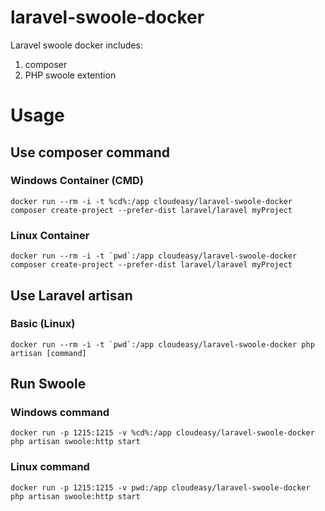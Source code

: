 # laravel-swoole-docker

Laravel swoole docker includes:

1. composer
2. PHP swoole extention

# Usage

## Use composer command

### Windows Container (CMD)
```
docker run --rm -i -t %cd%:/app cloudeasy/laravel-swoole-docker composer create-project --prefer-dist laravel/laravel myProject
```
### Linux Container
```
docker run --rm -i -t `pwd`:/app cloudeasy/laravel-swoole-docker composer create-project --prefer-dist laravel/laravel myProject
```

## Use Laravel artisan

### Basic (Linux)
```
docker run --rm -i -t `pwd`:/app cloudeasy/laravel-swoole-docker php artisan [command]
```

## Run Swoole

### Windows command
```
docker run -p 1215:1215 -v %cd%:/app cloudeasy/laravel-swoole-docker php artisan swoole:http start
```
### Linux command
```
docker run -p 1215:1215 -v pwd:/app cloudeasy/laravel-swoole-docker php artisan swoole:http start
```
